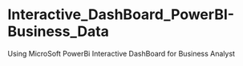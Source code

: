 # Interactive_DashBoard_PowerBI-Business_Data
Using MicroSoft PowerBi Interactive DashBoard for Business Analyst
